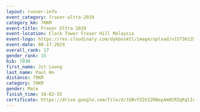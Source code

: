 ```yaml
---
layout: runner-info 
event_category: fraser-ultra-2019 
category_km: 70KM 
event-title: Fraser Ultra 2019 
event-location: Clock Tower Fraser Hill Malaysia 
event-logo: https://res.cloudinary.com/dykbosktl/image/upload/v1573613535/Logo/logo_mfst7w.jpg
event-date: 08-17-2019 
overall_rank: 17
gender_rank: 15
bib: 7030
first_name: Jit Loong
last_name: Paul Ho
distance: 70KM
category: 70KM
gender: Male
finish_time: 10-02-55
certificate: https://drive.google.com/file/d/1UBvTZ2kI2MAepAmOCRIqRqlIARlD2c0n/view?usp=sharing
---
```

